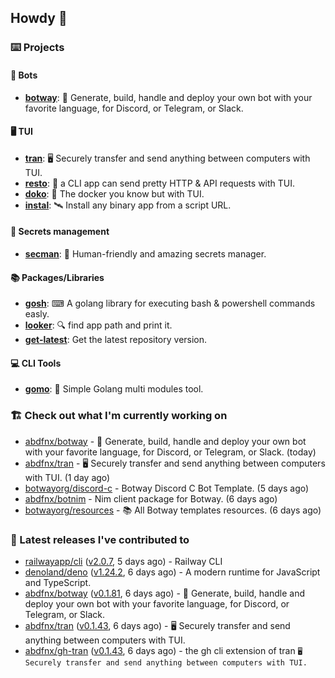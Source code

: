 ## Howdy 👋

### ⌨️ Projects

#### 🤖 Bots

- [**botway**](https://github.com/abdfnx/botway): 🤖 Generate, build, handle and deploy your own bot with your favorite language, for Discord, or Telegram, or Slack.

#### 🖥 TUI

- [**tran**](https://github.com/abdfnx/tran): 🖥 Securely transfer and send anything between computers with TUI.
- [**resto**](https://github.com/abdfnx/resto): 🔗 a CLI app can send pretty HTTP & API requests with TUI.
- [**doko**](https://github.com/abdfnx/doko): 🐳 The docker you know but with TUI.
- [**instal**](https://github.com/abdfnx/instal): 🛰️ Install any binary app from a script URL.

#### 🔐 Secrets management

- [**secman**](https://github.com/scmn-dev/secman): 👊 Human-friendly and amazing secrets manager.

#### 📚 Packages/Libraries

- [**gosh**](https://github.com/abdfnx/gosh): ⌨ A golang library for executing bash & powershell commands easly.
- [**looker**](https://github.com/abdfnx/looker): 🔍 find app path and print it.
- [**get-latest**](https://github.com/scmn-dev/get-latest): Get the latest repository version.

#### 💻 CLI Tools 

- [**gomo**](https://github.com/abdfnx/gomo): 📐 Simple Golang multi modules tool.

### 🏗️ Check out what I'm currently working on


- [abdfnx/botway](https://github.com/abdfnx/botway) - 🤖 Generate, build, handle and deploy your own bot with your favorite language, for Discord, or Telegram, or Slack. (today)
- [abdfnx/tran](https://github.com/abdfnx/tran) - 🖥 Securely transfer and send anything between computers with TUI. (1 day ago)
- [botwayorg/discord-c](https://github.com/botwayorg/discord-c) - Botway Discord C Bot Template. (5 days ago)
- [abdfnx/botnim](https://github.com/abdfnx/botnim) - Nim client package for Botway. (6 days ago)
- [botwayorg/resources](https://github.com/botwayorg/resources) - 📚 All Botway templates resources. (6 days ago)

### 🔭 Latest releases I've contributed to

- [railwayapp/cli](https://github.com/railwayapp/cli) ([v2.0.7](https://github.com/railwayapp/cli/releases/tag/v2.0.7), 5 days ago) - Railway CLI
- [denoland/deno](https://github.com/denoland/deno) ([v1.24.2](https://github.com/denoland/deno/releases/tag/v1.24.2), 6 days ago) - A modern runtime for JavaScript and TypeScript.
- [abdfnx/botway](https://github.com/abdfnx/botway) ([v0.1.81](https://github.com/abdfnx/botway/releases/tag/v0.1.81), 6 days ago) - 🤖 Generate, build, handle and deploy your own bot with your favorite language, for Discord, or Telegram, or Slack.
- [abdfnx/tran](https://github.com/abdfnx/tran) ([v0.1.43](https://github.com/abdfnx/tran/releases/tag/v0.1.43), 6 days ago) - 🖥 Securely transfer and send anything between computers with TUI.
- [abdfnx/gh-tran](https://github.com/abdfnx/gh-tran) ([v0.1.43](https://github.com/abdfnx/gh-tran/releases/tag/v0.1.43), 6 days ago) - the gh cli extension of tran `🖥 Securely transfer and send anything between computers with TUI.`
